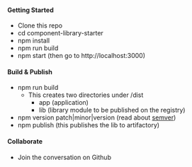 
#### Getting Started

* Clone this repo
* cd component-library-starter
* npm install
* npm run build
* npm start (then go to http://localhost:3000)

#### Build & Publish

* npm run build
    * This creates two directories under /dist
        * app (application)
        * lib (library module to be published on the registry)
* npm version patch|minor|version (read about [semver](http://semver.org/))
* npm publish (this publishes the lib to artifactory)

#### Collaborate

* Join the conversation on Github
